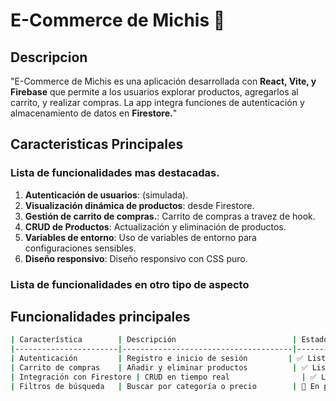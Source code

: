 # E-Commerce de Michis 🐾

## Descripcion 
"E-Commerce de Michis es una aplicación desarrollada con **React, Vite, y Firebase** que permite a los usuarios explorar productos, agregarlos al carrito, y realizar compras. La app integra funciones de autenticación y almacenamiento de datos en **Firestore.**"

## Caracteristicas Principales
### Lista de funcionalidades mas destacadas.

1. **Autenticación de usuarios**: (simulada).
2. **Visualización dinámica de productos**: desde Firestore.
3. **Gestión de carrito de compras.**: Carrito de compras a travez de hook.
4. **CRUD de Productos**: Actualización y eliminación de productos.
5. **Variables de entorno**: Uso de variables de entorno para configuraciones sensibles.
6. **Diseño responsivo**: Diseño responsivo con CSS puro.

### Lista de funcionalidades en otro tipo de aspecto

## Funcionalidades principales

```sh
| Característica        | Descripción                          | Estado   |
|-----------------------|--------------------------------------|----------|
| Autenticación         | Registro e inicio de sesión         | ✅ Listo  |
| Carrito de compras    | Añadir y eliminar productos          | ✅ Listo  |
| Integración con Firestore | CRUD en tiempo real                | ✅ Listo  |
| Filtros de búsqueda   | Buscar por categoría o precio        | 🔄 En progreso |
```